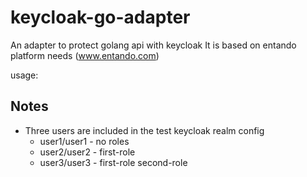 # keycloak-go-adapter
An adapter to protect golang api with keycloak
It is based on entando platform needs (www.entando.com)

usage:




## Notes
* Three users are included in the test keycloak realm config
    * user1/user1 - no roles 
    * user2/user2 - first-role 
    * user3/user3 - first-role second-role 
